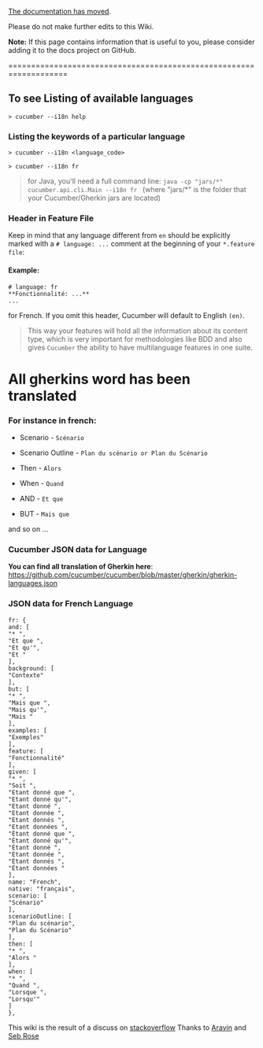 [The documentation has moved](https://docs.cucumber.io/).

Please do not make further edits to this Wiki.

**Note:** If this page contains information that is useful to you, please consider adding it to the docs project on GitHub.

===================================================================


## To see Listing of available languages

    > cucumber --i18n help

### Listing the keywords of a particular language

    > cucumber --i18n <language_code>

    > cucumber --i18n fr

> for Java, you'll need a full command line: 
> `java -cp "jars/*" cucumber.api.cli.Main --i18n fr `
> (where "jars/*" is the folder that your Cucumber/Gherkin jars are located) 

### Header in Feature File
Keep in mind that any language different from `en` should be explicitly marked with a `# language: ...` comment at the beginning of your `*.feature file`:

#### Example:

    # language: fr
    **Fonctionnalité: ...**
    ...

for French. If you omit this header, Cucumber will default to English `(en)`.

> This way your features will hold all the information about its content type, which is very important for methodologies like BDD and also gives `Cucumber` the ability to have multilanguage features in one suite.


# All gherkins word has been translated

### For instance in french: 

* Scenario - `Scénario`

* Scenario Outline - `Plan du scénario or Plan du Scénario`

* Then - `Alors`

* When - `Quand`

* AND - `Et que`

* BUT - `Mais que`

and so on ...


### Cucumber JSON data for Language

**You can find all translation of Gherkin here**: https://github.com/cucumber/cucumber/blob/master/gherkin/gherkin-languages.json


### JSON data for French Language

    fr: {
    and: [
    "* ",
    "Et que ",
    "Et qu'",
    "Et "
    ],
    background: [
    "Contexte"
    ],
    but: [
    "* ",
    "Mais que ",
    "Mais qu'",
    "Mais "
    ],
    examples: [
    "Exemples"
    ],
    feature: [
    "Fonctionnalité"
    ],
    given: [
    "* ",
    "Soit ",
    "Etant donné que ",
    "Etant donné qu'",
    "Etant donné ",
    "Etant donnée ",
    "Etant donnés ",
    "Etant données ",
    "Étant donné que ",
    "Étant donné qu'",
    "Étant donné ",
    "Étant donnée ",
    "Étant donnés ",
    "Étant données "
    ],
    name: "French",
    native: "français",
    scenario: [
    "Scénario"
    ],
    scenarioOutline: [
    "Plan du scénario",
    "Plan du Scénario"
    ],
    then: [
    "* ",
    "Alors "
    ],
    when: [
    "* ",
    "Quand ",
    "Lorsque ",
    "Lorsqu'"
    ]
    },

This wiki is the result of a discuss on [stackoverflow](http://stackoverflow.com/questions/34257188/where-are-the-translations-in-cucumber-gherkin/34263505#34263505)
Thanks to [Aravin](http://stackoverflow.com/users/3058254/aravin) and [Seb Rose](http://stackoverflow.com/users/12405/seb-rose)